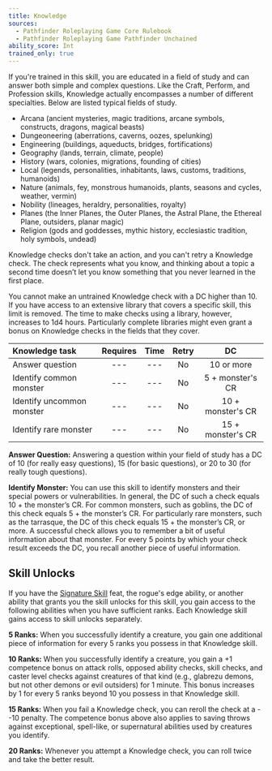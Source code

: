 ```yaml
---
title: Knowledge
sources:
  - Pathfinder Roleplaying Game Core Rulebook
  - Pathfinder Roleplaying Game Pathfinder Unchained
ability_score: Int
trained_only: true
---
```


If you're trained in this skill, you are educated in a field of study and can answer both simple and complex questions. Like the Craft, Perform, and Profession skills, Knowledge actually encompasses a number of different specialties. Below are listed typical fields of study.

- Arcana (ancient mysteries, magic traditions, arcane symbols, constructs, dragons, magical beasts)
- Dungeoneering (aberrations, caverns, oozes, spelunking)
- Engineering (buildings, aqueducts, bridges, fortifications)
- Geography (lands, terrain, climate, people)
- History (wars, colonies, migrations, founding of cities)
- Local (legends, personalities, inhabitants, laws, customs, traditions, humanoids)
- Nature (animals, fey, monstrous humanoids, plants, seasons and cycles, weather, vermin)
- Nobility (lineages, heraldry, personalities, royalty)
- Planes (the Inner Planes, the Outer Planes, the Astral Plane, the Ethereal Plane, outsiders, planar magic)
- Religion (gods and goddesses, mythic history, ecclesiastic tradition, holy symbols, undead)

Knowledge checks don't take an action, and you can't retry a Knowledge check. The check represents what you know, and thinking about a topic a second time doesn’t let you know something that you never learned in the first place.

You cannot make an untrained Knowledge check with a DC higher than 10. If you have access to an extensive library that covers a specific skill, this limit is removed. The time to make checks using a library, however, increases to 1d4 hours. Particularly complete libraries might even grant a bonus on Knowledge checks in the fields that they cover.

| Knowledge task            | Requires | Time | Retry |        DC         |
|:--------------------------|:--------:|:----:|:-----:|:-----------------:|
| Answer question           |   ---    | ---  |  No   |    10 or more     |
| Identify common monster   |   ---    | ---  |  No   | 5 + monster's CR  |
| Identify uncommon monster |   ---    | ---  |  No   | 10 + monster's CR |
| Identify rare monster     |   ---    | ---  |  No   | 15 + monster's CR |

**Answer Question:** Answering a question within your field of study has a DC of 10 (for really easy questions), 15 (for basic questions), or 20 to 30 (for really tough questions).

**Identify Monster:** You can use this skill to identify monsters and their special powers or vulnerabilities. In general, the DC of such a check equals 10 + the monster’s CR. For common monsters, such as goblins, the DC of this check equals 5 + the monster’s CR. For particularly rare monsters, such as the tarrasque, the DC of this check equals 15 + the monster’s CR, or more. A successful check allows you to remember a bit of useful information about that monster. For every 5 points by which your check result exceeds the DC, you recall another piece of useful information.

## Skill Unlocks

If you have the [Signature Skill](/feats/signature-skill/) feat, the rogue's edge ability, or another ability that grants you the skill unlocks for this skill, you gain access to the following abilities when you have sufficient ranks. Each Knowledge skill gains access to skill unlocks separately.

**5 Ranks:** When you successfully identify a creature, you gain one additional piece of information for every 5 ranks you possess in that Knowledge skill.

**10 Ranks:** When you successfully identify a creature, you gain a +1 competence bonus on attack rolls, opposed ability checks, skill checks, and caster level checks against creatures of that kind (e.g., glabrezu demons, but not other demons or evil outsiders) for 1 minute. This bonus increases by 1 for every 5 ranks beyond 10 you possess in that Knowledge skill.

**15 Ranks:** When you fail a Knowledge check, you can reroll the check at a --10 penalty. The competence bonus above also applies to saving throws against exceptional, spell-like, or supernatural abilities used by creatures you identify.

**20 Ranks:** Whenever you attempt a Knowledge check, you can roll twice and take the better result.

